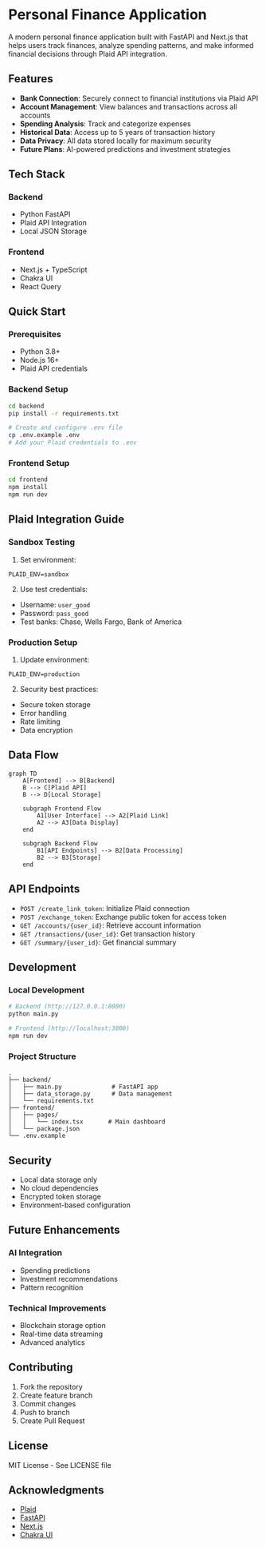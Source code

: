 # Personal Finance Application

A modern personal finance application built with FastAPI and Next.js that helps users track finances, analyze spending patterns, and make informed financial decisions through Plaid API integration.

## Features

- **Bank Connection**: Securely connect to financial institutions via Plaid API
- **Account Management**: View balances and transactions across all accounts
- **Spending Analysis**: Track and categorize expenses
- **Historical Data**: Access up to 5 years of transaction history
- **Data Privacy**: All data stored locally for maximum security
- **Future Plans**: AI-powered predictions and investment strategies

## Tech Stack

### Backend
- Python FastAPI
- Plaid API Integration
- Local JSON Storage

### Frontend
- Next.js + TypeScript
- Chakra UI
- React Query

## Quick Start

### Prerequisites
- Python 3.8+
- Node.js 16+
- Plaid API credentials

### Backend Setup
```bash
cd backend
pip install -r requirements.txt

# Create and configure .env file
cp .env.example .env
# Add your Plaid credentials to .env
```

### Frontend Setup
```bash
cd frontend
npm install
npm run dev
```

## Plaid Integration Guide

### Sandbox Testing
1. Set environment:
```env
PLAID_ENV=sandbox
```

2. Use test credentials:
- Username: `user_good`
- Password: `pass_good`
- Test banks: Chase, Wells Fargo, Bank of America

### Production Setup
1. Update environment:
```env
PLAID_ENV=production
```

2. Security best practices:
- Secure token storage
- Error handling
- Rate limiting
- Data encryption

## Data Flow

```mermaid
graph TD
    A[Frontend] --> B[Backend]
    B --> C[Plaid API]
    B --> D[Local Storage]
    
    subgraph Frontend Flow
        A1[User Interface] --> A2[Plaid Link]
        A2 --> A3[Data Display]
    end
    
    subgraph Backend Flow
        B1[API Endpoints] --> B2[Data Processing]
        B2 --> B3[Storage]
    end
```

## API Endpoints

- `POST /create_link_token`: Initialize Plaid connection
- `POST /exchange_token`: Exchange public token for access token
- `GET /accounts/{user_id}`: Retrieve account information
- `GET /transactions/{user_id}`: Get transaction history
- `GET /summary/{user_id}`: Get financial summary

## Development

### Local Development
```bash
# Backend (http://127.0.0.1:8000)
python main.py

# Frontend (http://localhost:3000)
npm run dev
```

### Project Structure
```
.
├── backend/
│   ├── main.py              # FastAPI app
│   ├── data_storage.py      # Data management
│   └── requirements.txt
├── frontend/
│   ├── pages/
│   │   └── index.tsx       # Main dashboard
│   └── package.json
└── .env.example
```

## Security

- Local data storage only
- No cloud dependencies
- Encrypted token storage
- Environment-based configuration

## Future Enhancements

### AI Integration
- Spending predictions
- Investment recommendations
- Pattern recognition

### Technical Improvements
- Blockchain storage option
- Real-time data streaming
- Advanced analytics

## Contributing

1. Fork the repository
2. Create feature branch
3. Commit changes
4. Push to branch
5. Create Pull Request

## License

MIT License - See LICENSE file

## Acknowledgments

- [Plaid](https://plaid.com/)
- [FastAPI](https://fastapi.tiangolo.com/)
- [Next.js](https://nextjs.org/)
- [Chakra UI](https://chakra-ui.com/)